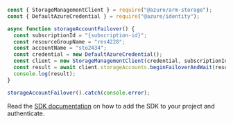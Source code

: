 ```javascript
const { StorageManagementClient } = require("@azure/arm-storage");
const { DefaultAzureCredential } = require("@azure/identity");

async function storageAccountFailover() {
  const subscriptionId = "{subscription-id}";
  const resourceGroupName = "res4228";
  const accountName = "sto2434";
  const credential = new DefaultAzureCredential();
  const client = new StorageManagementClient(credential, subscriptionId);
  const result = await client.storageAccounts.beginFailoverAndWait(resourceGroupName, accountName);
  console.log(result);
}

storageAccountFailover().catch(console.error);
```

Read the [SDK documentation](https://github.com/Azure/azure-sdk-for-js/blob/%40azure%2Farm-storage_17.2.0/sdk/storage/arm-storage/README.md) on how to add the SDK to your project and authenticate.
